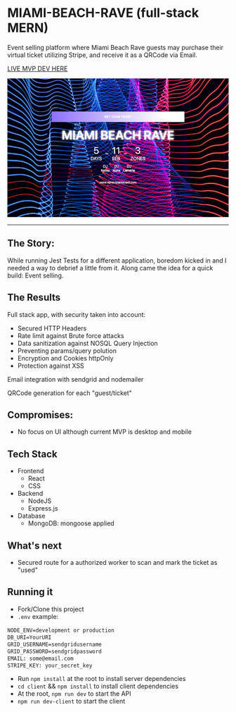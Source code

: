 # MIAMI-BEACH-RAVE (full-stack MERN)

Event selling platform where Miami Beach Rave guests may purchase their virtual ticket utilizing Stripe, and receive it as a QRCode via Email.

[LIVE MVP DEV HERE](https://miamibeachrave.onrender.com/)

![Home page](./hero.png)

---

## The Story:

While running Jest Tests for a different application, boredom kicked in and I needed a way to debrief a little from it. Along came the idea for a quick build: Event selling.

## The Results

Full stack app, with security taken into account:

- Secured HTTP Headers
- Rate limit against Brute force attacks
- Data sanitization against NOSQL Query Injection
- Preventing params/query polution
- Encryption and Cookies httpOnly
- Protection against XSS

Email integration with sendgrid and nodemailer

QRCode generation for each "guest/ticket"

## Compromises:

- No focus on UI although current MVP is desktop and mobile

## Tech Stack

- Frontend
  - React
  - CSS
- Backend
  - NodeJS
  - Express.js
- Database
  - MongoDB: mongoose applied

## What's next

- Secured route for a authorized worker to scan and mark the ticket as "used"

## Running it

- Fork/Clone this project
- `.env` example:

```
NODE_ENV=development or production
DB_URI=YourURI
GRID_USERNAME=sendgridusername
GRID_PASSWORD=sendgridpassword
EMAIL: some@email.com
STRIPE_KEY: your_secret_key
```

- Run `npm install` at the root to install server dependencies
- `cd client` && `npm install` to install client dependencies
- At the root, `npm run dev` to start the API
- `npm run dev-client` to start the client

